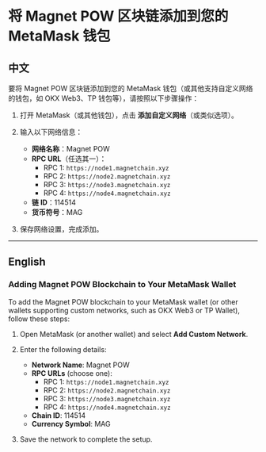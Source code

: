 # 将 Magnet POW 区块链添加到您的 MetaMask 钱包

## 中文

要将 Magnet POW 区块链添加到您的 MetaMask 钱包（或其他支持自定义网络的钱包，如 OKX Web3、TP 钱包等），请按照以下步骤操作：

1. 打开 MetaMask（或其他钱包），点击 **添加自定义网络**（或类似选项）。
2. 输入以下网络信息：

   - **网络名称**：Magnet POW
   - **RPC URL**（任选其一）：
     - RPC 1: `https://node1.magnetchain.xyz`
     - RPC 2: `https://node2.magnetchain.xyz`
     - RPC 3: `https://node3.magnetchain.xyz`
     - RPC 4: `https://node4.magnetchain.xyz`
   - **链 ID**：114514
   - **货币符号**：MAG

3. 保存网络设置，完成添加。

---

## English

### Adding Magnet POW Blockchain to Your MetaMask Wallet

To add the Magnet POW blockchain to your MetaMask wallet (or other wallets supporting custom networks, such as OKX Web3 or TP Wallet), follow these steps:

1. Open MetaMask (or another wallet) and select **Add Custom Network**.
2. Enter the following details:

   - **Network Name**: Magnet POW
   - **RPC URLs** (choose one):
     - RPC 1: `https://node1.magnetchain.xyz`
     - RPC 2: `https://node2.magnetchain.xyz`
     - RPC 3: `https://node3.magnetchain.xyz`
     - RPC 4: `https://node4.magnetchain.xyz`
   - **Chain ID**: 114514
   - **Currency Symbol**: MAG

3. Save the network to complete the setup.